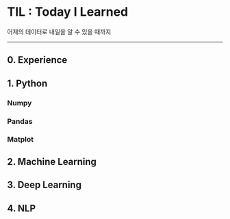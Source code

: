 

# TIL : Today I Learned

어제의 데이터로 내일을 알 수 있을 때까지



---



## 0. Experience



## 1. Python

### 	Numpy

### 	Pandas

### Matplot



## 2. Machine Learning



## 3. Deep Learning



## 4. NLP
